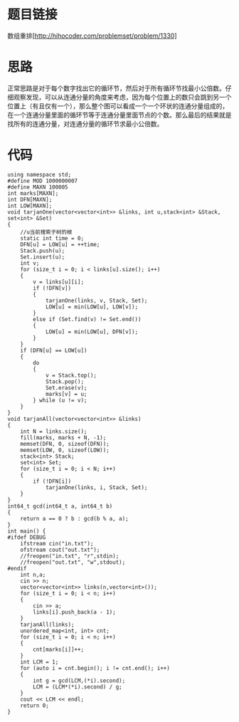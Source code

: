 ﻿# 题目链接
数组重排[http://hihocoder.com/problemset/problem/1330]

# 思路
正常思路是对于每个数字找出它的循环节，然后对于所有循环节找最小公倍数。仔细观察发现，可以从连通分量的角度来考虑，因为每个位置上的数只会跳到另一个位置上（有且仅有一个），那么整个图可以看成一个一个环状的连通分量组成的，在一个连通分量里面的循环节等于连通分量里面节点的个数。那么最后的结果就是找所有的连通分量，对连通分量的循环节求最小公倍数。

# 代码
	using namespace std;
	#define MOD 1000000007
	#define MAXN 100005
	int marks[MAXN];
	int DFN[MAXN];
	int LOW[MAXN];
	void tarjanOne(vector<vector<int>> &links, int u,stack<int> &Stack, set<int> &Set)
	{
		//u当前搜索子树的根
		static int time = 0;
		DFN[u] = LOW[u] = ++time;
		Stack.push(u);
		Set.insert(u);
		int v;
		for (size_t i = 0; i < links[u].size(); i++)
		{
			v = links[u][i];
			if (!DFN[v])
			{
				tarjanOne(links, v, Stack, Set);
				LOW[u] = min(LOW[u], LOW[v]);
			}
			else if (Set.find(v) != Set.end())
			{
				LOW[u] = min(LOW[u], DFN[v]);
			}
		}
		if (DFN[u] == LOW[u])
		{
			do
			{
				v = Stack.top();
				Stack.pop();
				Set.erase(v);
				marks[v] = u;
			} while (u != v);
		}
	}
	void tarjanAll(vector<vector<int>> &links)
	{
		int N = links.size();
		fill(marks, marks + N, -1);
		memset(DFN, 0, sizeof(DFN));
		memset(LOW, 0, sizeof(LOW));
		stack<int> Stack;
		set<int> Set;
		for (size_t i = 0; i < N; i++)
		{
			if (!DFN[i])
				tarjanOne(links, i, Stack, Set);
		}
	}
	int64_t gcd(int64_t a, int64_t b)
	{
		return a == 0 ? b : gcd(b % a, a);
	}
	int main() {
	#ifdef DEBUG
		ifstream cin("in.txt");
		ofstream cout("out.txt");
		//freopen("in.txt", "r",stdin);
		//freopen("out.txt", "w",stdout);
	#endif
		int n,a;
		cin >> n;
		vector<vector<int>> links(n,vector<int>());
		for (size_t i = 0; i < n; i++)
		{
			cin >> a;
			links[i].push_back(a - 1);
		}
		tarjanAll(links);
		unordered_map<int, int> cnt;
		for (size_t i = 0; i < n; i++)
		{
			cnt[marks[i]]++;
		}
		int LCM = 1;
		for (auto i = cnt.begin(); i != cnt.end(); i++)
		{
			int g = gcd(LCM,(*i).second);
			LCM = (LCM*(*i).second) / g;
		}
		cout << LCM << endl;
		return 0;
	}
